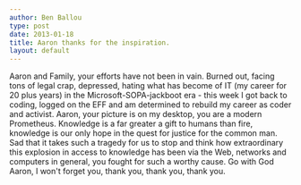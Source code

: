 ```yaml
---
author: Ben Ballou
type: post
date: 2013-01-18
title: Aaron thanks for the inspiration.
layout: default
---
```

Aaron and Family, your efforts have not been in vain.  Burned out, facing tons of legal crap, depressed, hating what has become of IT (my career for 20 plus years) in the Microsoft-SOPA-jackboot era - this week I got back to coding, logged on the EFF and am determined to rebuild my career as coder and activist.  Aaron, your picture is on my desktop, you are a modern Prometheus.  Knowledge is a far greater a gift to humans than fire, knowledge is our only hope in the quest for justice for the common man.  Sad that it takes such a tragedy for us to stop and think how extraordinary this explosion in access to knowledge has been via the Web, networks and computers in general, you fought for such a worthy cause.  Go with God Aaron, I won't forget you, thank you, thank you, thank you.
